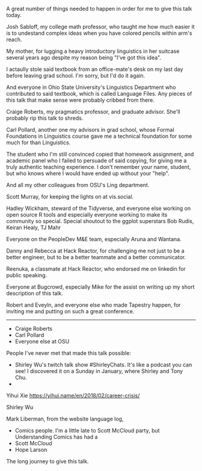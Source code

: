 A great number of things needed to happen in order for me to give this talk today.

Josh Sabloff, my college math professor, who taught me how much easier it is to undestand complex ideas when you have colored pencils within arm's reach.

My mother, for lugging a heavy introductory linguistics in her suitcase several years ago despite my reason being "I've got this idea".

I actaully stole said textbook from an office-mate's desk on my last day before leaving grad school. I'm sorry, but I'd do it again.

And everyone in Ohio State University's Linguistics Department who contributed to said textbook, which is called Language Files.  Any pieces of this talk that make sense were probably cribbed from there.

Craige Roberts, my pragmatics professor, and graduate advisor.  She'll probably rip this talk to shreds.

Carl Pollard, another one my advisors in grad school, whose Formal Foundations in Linguistics course gave me a technical foundation for some much for than Linguistics.

The student who I'm still convinced copied that homework assignment, and academic panel who I failed to persuade of said copying, for giving me a truly authentic teaching experience. I don't remember your name, student, but who knows where I would have ended up without your "help".

And all my other colleagues from OSU's Ling department.

Scott Murray, for keeping the lights on at vis.social.

Hadley Wickham, steward of the Tidyverse, and everyone else working on open source R tools and especially everyone working to make its community so special. Special shoutout to the ggplot superstars Bob Rudis, Keiran Healy, TJ Mahr

Everyone on the PeopleDev M&E team, especially Aruna and Wantana.

Danny and Rebecca at Hack Reactor, for challenging me not just to be a better engineer, but to be a better teammate and a better communicator.

Reenuka, a classmate at Hack Reactor, who endorsed me on linkedin for public speaking.

Everyone at Bugcrowd, especially Mike for the assist on writing up my short description of this talk.

Robert and Eveyln, and everyone else who made Tapestry happen, for inviting me and putting on such a great conference.



----

* Craige Roberts
* Carl Pollard
* Everyone else at OSU


People I've never met that made this talk possible:


* Shirley Wu's twitch talk show #ShirleyChats.  It's like a podcast you can see!  I discovered it on a Sunday in January, where Shirley and Tony Chu.
* 

Yihui Xie https://yihui.name/en/2018/02/career-crisis/

Shirley Wu



Mark Liberman, from the website language log, 

* Comics people.  I'm a little late to Scott McCloud party, but Understanding Comics has had a
 * Scott McCloud
 * Hope Larson

The long journey to give this talk.